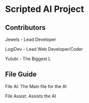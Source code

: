 <h1>Scripted AI Project</h1>


<h2>Contributors</h2>

<p>Jewels - Lead Developer</p>

<p>LogiDev - Lead Web Developer/Coder<p>




<p>Yutubi - The Biggest L<p>

<h2>File Guide</h2>

<p>File AI:
The Main file for the AI</p>
<p>File Assist:
Assists the AI</p>
